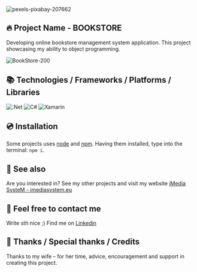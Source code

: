 ![pexels-pixabay-207662](https://github.com/user-attachments/assets/1ca939d7-022f-457f-bc16-be6428d52ded)

## 🔥 Project Name - BOOKSTORE

Developing online bookstore management system application. This project showcasing my ability to object programming.

![BookStore-200](https://github.com/user-attachments/assets/cb30471c-75a9-42da-b0bb-4c5d6d84367c)

## 📚 Technologies / Frameworks / Platforms / Libraries

![.Net](https://img.shields.io/badge/.NET-5C2D91?style=for-the-badge&logo=.net&logoColor=white)
![C#](https://img.shields.io/badge/c%23-%23239120.svg?style=for-the-badge&logo=csharp&logoColor=white)
![Xamarin](https://img.shields.io/badge/Xamarin-3199DC?style=for-the-badge&logo=xamarin&logoColor=white)
&nbsp;

## 💿 Installation

Some projects uses [node](https://nodejs.org/en/) and [npm](https://www.npmjs.com/). Having them installed, type into the terminal: `npm i`.
&nbsp;

## 🔗 See also

Are you interested in? See my other projects and visit my website [iMedia SysteM - imediasystem.eu](https://imediasystem.eu/)
&nbsp;

## 📝 Feel free to contact me
Write sth nice ;) Find me on [Linkedin](https://www.linkedin.com/in/krzysztof-graca-47698997/)
&nbsp;

## 👏 Thanks / Special thanks / Credits
Thanks to my wife – for her time, advice, encouragement and support in creating this project.
